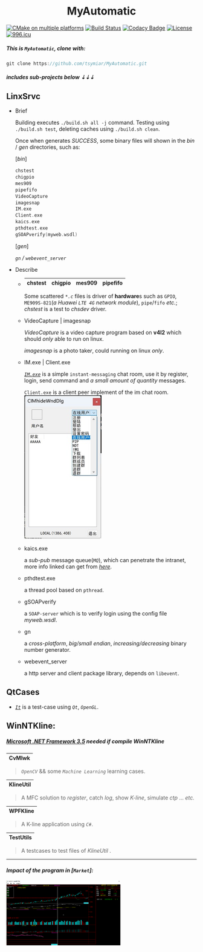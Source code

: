 <h1 align = "center">MyAutomatic</h1>

[![CMake on multiple platforms](https://github.com/tsymiar/MyAutomatic/actions/workflows/cmake-multi-platform.yml/badge.svg?branch=auto-dev)](https://github.com/tsymiar/MyAutomatic/actions/workflows/cmake-multi-platform.yml)
[![Build Status](https://tsymiar.visualstudio.com/MyAutomatic/_apis/build/status%2Ftsymiar.MyAutomatic?branchName=auto-dev)](https://tsymiar.visualstudio.com/MyAutomatic/_build/latest?definitionId=70&branchName=auto-dev)
[![Codacy Badge](https://app.codacy.com/project/badge/Grade/af21f03e75a14429a74a0ec437d41993)](https://app.codacy.com/gh/tsymiar/MyAutomatic/dashboard?utm_source=gh&utm_medium=referral&utm_content=&utm_campaign=Badge_grade)
[![License](https://img.shields.io/badge/License-Apache%202.0-blue.svg)](https://opensource.org/licenses/Apache-2.0)
[![996.icu](https://img.shields.io/badge/link-996.icu-red.svg)](https://996.icu)

##### This is **_`MyAutomatic`_**, clone with:
```c
git clone https://github.com/tsymiar/MyAutomatic.git
```
##### _includes sub-projects below ⇣⇣⇣_

LinxSrvc
-------

* Brief

    Building executes `./build.sh all -j` command. Testing using `./build.sh test`, deleting caches using `./build.sh clean`.

    Once when generates _SUCCESS_, some binary files will shown in the _bin_ / _gen_ directories, such as:

    [_bin_]
    ```c
    chstest
    chigpio
    mes909
    pipefifo
    VideoCapture
    imagesnap
    IM.exe
    Client.exe
    kaics.exe
    pthdtest.exe
    gSOAPverify(myweb.wsdl)
     ```
    [_gen_]
    
     _`gn` / `webevent_server`_
    
* Describe

    + 
       | chstest | chigpio | mes909 | pipefifo |
       | :------:| :--: | :----: | :-------:|

       Some scattered _`*.c`_ files is driver of **hardware**s such as `GPIO`, `ME909S-821`(*a Huawei `LTE 4G` network module*), `pipe`/`fifo` _etc._; *chstest* is a test to *chsdev* driver.


  + VideoCapture | imagesnap

      _VideoCapture_ is a video capture program based on **v4l2** which should *only* able to run on linux.

      _imagesnap_ is a photo take*r*, could running on linux *only*.

  + IM.exe | Client.exe

      [_`IM.exe`_](https://raw.githubusercontent.com/tsymiar/MyAutomatic/auto-dev/LinxSrvc/IM/IM.cc) is a simple `instant-messaging` chat room, use it by register, login, send command and *a small amount of quantity* messages.

      `Client.exe` is a client peer implement of the im chat room. ![IMClientDialog](WinNTKline/image/client.jpg)

  + kaics.exe

      a *sub-pub* message queue(_`MQ`_), which can penetrate the intranet, more info linked can get from [*here*](https://github.com/tsymiar/MyAutomatic/blob/auto-dev/LinxSrvc/IM/readme.md).

  + pthdtest.exe

      a thread pool based on `pthread`.

  + gSOAPverify

      a `SOAP-server` which is to verify login using the config file *myweb.wsdl*.

  + gn

      a *cross-platform*, *big/small endian*, *increasing/decreasing* binary number generator.

  + webevent_server

      a http server and client package library, depends on `libevent`.

QtCases
-------

* [_`It`_](https://github.com/tsymiar/MyAutomatic/tree/auto-dev/QtCases) is a test-case using _`Qt`_, _`OpenGL`_.
  
## WinNTKline:

#####  [Microsoft .NET Framework 3.5](https://www.microsoft.com/en-US/download/details.aspx?id=25150) needed if compile WinNTKline

| CvMlwk |
|:----:|

> _`OpenCV`_ && some _`Machine Learning`_ learning cases.

| KlineUtil |
|:-------:|

> A MFC solution to *register*, catch *log*, show *K-line*, simulate *ctp* ... _etc._

| WPFKline |
|:--------:|

> A K-line application using _`C#`_.

| TestUtils |
|:--------:|
> A testcases to test files of _KlineUtil_ .

-------

#### _**I**mpact of the program in [`Market`]:_

<img src="WinNTKline/image/impact.png" title="impact" height="60%" width="60%" align="middle"/>
